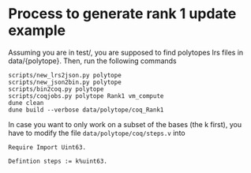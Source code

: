 # Process to generate rank 1 update example

Assuming you are in test/, you are supposed to find polytopes lrs files in data/{polytope}. Then, run the following commands

```console
scripts/new_lrs2json.py polytope
scripts/new_json2bin.py polytope
scripts/bin2coq.py polytope
scripts/coqjobs.py polytope Rank1 vm_compute
dune clean
dune build --verbose data/polytope/coq_Rank1
```

In case you want to only work on a subset of the bases (the k first), you have to modify the file `data/polytope/coq/steps.v` into

```coq
Require Import Uint63.

Defintion steps := k%uint63.
```

